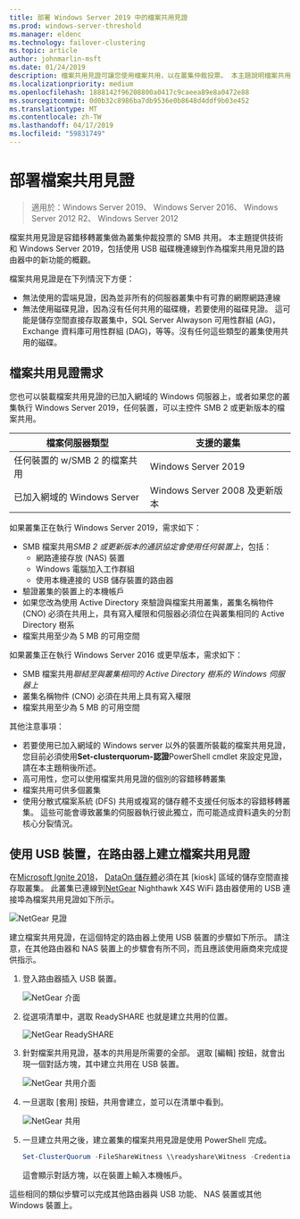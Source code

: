 ```yaml
---
title: 部署 Windows Server 2019 中的檔案共用見證
ms.prod: windows-server-threshold
ms.manager: eldenc
ms.technology: failover-clustering
ms.topic: article
author: johnmarlin-msft
ms.date: 01/24/2019
description: 檔案共用見證可讓您使用檔案共用，以在叢集仲裁投票。 本主題說明檔案共用見證和新功能，包括使用 USB 磁碟機連線到路由器，以作為檔案共用見證。
ms.localizationpriority: medium
ms.openlocfilehash: 1888142f96208800a0417c9caeea89e8a0472e88
ms.sourcegitcommit: 0d0b32c8986ba7db9536e0b8648d4ddf9b03e452
ms.translationtype: MT
ms.contentlocale: zh-TW
ms.lasthandoff: 04/17/2019
ms.locfileid: "59831749"
---
```

# <a name="deploy-a-file-share-witness"></a>部署檔案共用見證

> 適用於：Windows Server 2019、 Windows Server 2016、 Windows Server 2012 R2、 Windows Server 2012

檔案共用見證是容錯移轉叢集做為叢集仲裁投票的 SMB 共用。 本主題提供技術和 Windows Server 2019，包括使用 USB 磁碟機連線到作為檔案共用見證的路由器中的新功能的概觀。

檔案共用見證是在下列情況下方便：  

- 無法使用的雲端見證，因為並非所有的伺服器叢集中有可靠的網際網路連線
- 無法使用磁碟見證，因為沒有任何共用的磁碟機，若要使用的磁碟見證。 這可能是儲存空間直接存取叢集中，SQL Server Alwayson 可用性群組 (AG)，Exchange 資料庫可用性群組 (DAG)，等等。沒有任何這些類型的叢集使用共用的磁碟。

## <a name="file-share-witness-requirements"></a>檔案共用見證需求

您也可以裝載檔案共用見證的已加入網域的 Windows 伺服器上，或者如果您的叢集執行 Windows Server 2019，任何裝置，可以主控件 SMB 2 或更新版本的檔案共用。

|檔案伺服器類型                 | 支援的叢集 |
|---------------------------------|--------------------|
|任何裝置的 w/SMB 2 的檔案共用 | Windows Server 2019|
|已加入網域的 Windows Server     | Windows Server 2008 及更新版本|

如果叢集正在執行 Windows Server 2019，需求如下：

- SMB 檔案共用*SMB 2 或更新版本的通訊協定會使用任何裝置上*，包括：
    - 網路連接存放 (NAS) 裝置
    - Windows 電腦加入工作群組
    - 使用本機連接的 USB 儲存裝置的路由器
- 驗證叢集的裝置上的本機帳戶
- 如果您改為使用 Active Directory 來驗證與檔案共用叢集，叢集名稱物件 (CNO) 必須在共用上，具有寫入權限和伺服器必須位在與叢集相同的 Active Directory 樹系
- 檔案共用至少為 5 MB 的可用空間

如果叢集正在執行 Windows Server 2016 或更早版本，需求如下：

- SMB 檔案共用*聯結至與叢集相同的 Active Directory 樹系的 Windows 伺服器上*
- 叢集名稱物件 (CNO) 必須在共用上具有寫入權限
- 檔案共用至少為 5 MB 的可用空間

其他注意事項：
- 若要使用已加入網域的 Windows server 以外的裝置所裝載的檔案共用見證，您目前必須使用**Set-clusterquorum-認證**PowerShell cmdlet 來設定見證，請在本主題稍後所述。
- 高可用性，您可以使用檔案共用見證的個別的容錯移轉叢集
- 檔案共用可供多個叢集
- 使用分散式檔案系統 (DFS) 共用或複寫的儲存體不支援任何版本的容錯移轉叢集。  這些可能會導致叢集的伺服器執行彼此獨立，而可能造成資料遺失的分割核心分裂情況。

## <a name="creating-a-file-share-witness-on-a-router-with-a-usb-device"></a>使用 USB 裝置，在路由器上建立檔案共用見證

在[Microsoft Ignite 2018](https://azure.microsoft.com/ignite/)， [DataOn 儲存體](http://www.dataonstorage.com/)必須在其 [kiosk] 區域的儲存空間直接存取叢集。  此叢集已連線到[NetGear](https://www.netgear.com) Nighthawk X4S WiFi 路由器使用的 USB 連接埠為檔案共用見證如下所示。

![NetGear 見證](media\File-Share-Witness\FSW1.png)

建立檔案共用見證，在這個特定的路由器上使用 USB 裝置的步驟如下所示。  請注意，在其他路由器和 NAS 裝置上的步驟會有所不同，而且應該使用廠商來完成提供指示。


1. 登入路由器插入 USB 裝置。

   ![NetGear 介面](media\File-Share-Witness\FSW2.png)

2. 從選項清單中，選取 ReadySHARE 也就是建立共用的位置。

   ![NetGear ReadySHARE](media\File-Share-Witness\FSW3.png)

3. 針對檔案共用見證，基本的共用是所需要的全部。  選取 [編輯] 按鈕，就會出現一個對話方塊，其中建立共用在 USB 裝置。

   ![NetGear 共用介面](media\File-Share-Witness\FSW4.png)

4. 一旦選取 [套用] 按鈕，共用會建立，並可以在清單中看到。

   ![NetGear 共用](media\File-Share-Witness\FSW5.png)

5. 一旦建立共用之後，建立叢集的檔案共用見證是使用 PowerShell 完成。

   ```PowerShell
   Set-ClusterQuorum -FileShareWitness \\readyshare\Witness -Credential (Get-Credential)
   ```

   這會顯示對話方塊，以在裝置上輸入本機帳戶。

這些相同的類似步驟可以完成其他路由器與 USB 功能、 NAS 裝置或其他 Windows 裝置上。
